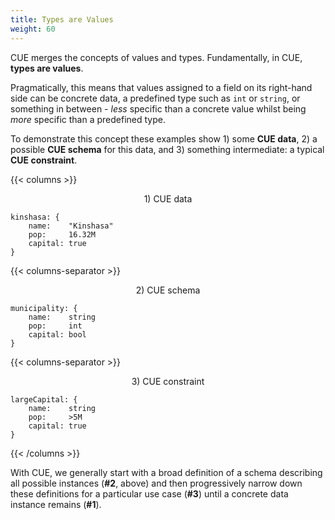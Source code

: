 ```yaml
---
title: Types are Values
weight: 60
---
```


CUE merges the concepts of values and types.
Fundamentally, in CUE, **types are values**.

Pragmatically, this means that values assigned to a field
on its right-hand side
can be concrete data, a predefined type such as `int` or `string`,
or something in between -
*less* specific than a concrete value
whilst being *more* specific than a predefined type.

To demonstrate this concept
these examples show
1\) some **CUE data**,
2\) a possible **CUE schema** for this data, and
3\) something intermediate: a typical **CUE constraint**.

{{< columns >}}

<center>1) CUE data</center>

```cue
kinshasa: {
	name:    "Kinshasa"
	pop:     16.32M
	capital: true
}
```

{{< columns-separator >}}

<center>2) CUE schema</center>

```cue
municipality: {
	name:    string
	pop:     int
	capital: bool
}
```

{{< columns-separator >}}

<center>3) CUE constraint</center>

```cue
largeCapital: {
	name:    string
	pop:     >5M
	capital: true
}
```

{{< /columns >}}

With CUE, we generally start with
a broad definition of a schema describing all possible instances
(**#2**, above)
and then
progressively narrow down these definitions for a particular use case
(**#3**)
until
a concrete data instance remains
(**#1**).
